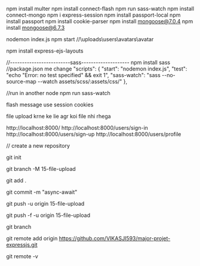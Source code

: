 
npm install multer
npm install connect-flash
npm run sass-watch
npm install connect-mongo
npm i express-session
npm install passport-local
npm install passport
npm install cookie-parser
npm install mongoose@7.0.4
npm install mongoose@6.7.3

nodemon index.js
npm start
//\uploads\\users\\avatars\\avatar

npm install express-ejs-layouts

//-------------------------sass--------------------
npm install sass
//package.json me change
"scripts": {
"start": "nodemon index.js",
"test": "echo \"Error: no test specified\" && exit 1",
"sass-watch": "sass --no-source-map --watch assets/scss/:assets/css/"
},

//run in another node
npm run sass-watch


flash message use session cookies

file upload krne ke lie agr koi file nhi rhega

http://localhost:8000/
http://localhost:8000/users/sign-in
http://localhost:8000/users/sign-up
http://localhost:8000/users/profile

// create a new repository

git init

git branch -M 15-file-upload

git add .

git commit -m "async-await"

git push -u origin 15-file-upload

git push -f -u origin 15-file-upload

git branch

git remote add origin https://github.com/VIKASJI593/major-projet-expressjs.git

git remote -v
